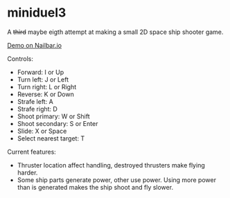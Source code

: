 # miniduel3
A ~~third~~ maybe eigth attempt at making a small 2D space ship shooter game.

[Demo on Nailbar.io](https://nailbar.io/proj/miniduel3/)

Controls:
 * Forward: I or Up
 * Turn left: J or Left
 * Turn right: L or Right
 * Reverse: K or Down
 * Strafe left: A
 * Strafe right: D
 * Shoot primary: W or Shift
 * Shoot secondary: S or Enter
 * Slide: X or Space
 * Select nearest target: T

Current features:
 * Thruster location affect handling, destroyed thrusters make flying harder.
 * Some ship parts generate power, other use power. Using more power than is generated makes the ship shoot and fly slower.
